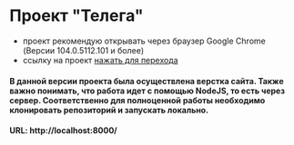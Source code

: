 # Проект "Телега"

- проект рекомендую открывать через браузер Google Chrome (Версии 104.0.5112.101 и более)
- ссылку на проект [нажать для перехода](https://vasiliiv.github.io/Telega_2V/)

#### В данной версии проекта была осуществлена верстка сайта. Также важно понимать, что работа идет с помощью NodeJS, то есть через сервер. Соответственно для полноценной работы необходимо клонировать репозиторий и запускать локально.

#### URL: http://localhost:8000/
